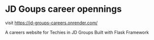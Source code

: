 # JD Goups career opennings
visit https://jd-groups-careers.onrender.com/

A careers website for Techies in JD Groups
Built with Flask Framework
